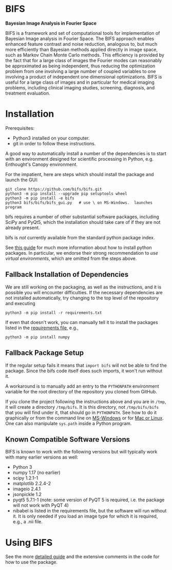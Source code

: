 # BIFS
**Bayesian Image Analysis in Fourier Space**

BIFS is a framework and set of computational tools for implementation of Bayesian Image analysis in Fourier Space. The BIFS approach enables enhanced feature contrast and noise reduction, analogous to, but much more efficiently than Bayesian methods applied directly in image space, such as Markov Chain Monte Carlo methods. This efficiency is provided by the fact that for a large class of images the Fourier modes can reasonably be approximated as being independent, thus reducing the optimization problem from one involving a large number of coupled variables to one involving a product of independent one dimensional optimizations. BIFS is useful for a large class of images and in particular for medical imaging problems, including clinical imaging studies, screening, diagnosis, and treatment evaluation.


Installation
============
Prerequisites: 
   - Python3 installed on your computer.
   - git in order to follow these instructions.

A good way to automatically install a number of the dependencies is to
start with an environment designed for scientific processing in
Python, e.g. Enthought's Canopy environment.

For the impatient, here are steps which should install the package and
launch the GUI:

```shell
git clone https://github.com/bifs/bifs.git
python3 -m pip install --upgrade pip setuptools wheel
python3 -m pip install -e bifs
python3 bifs/bifs/bifs_gui.py   # use \ on MS-Windows.  launches program
```
bifs requires a number of other substantial software packages, including SciPy and PyQt5,
which the installation should take care of if they are not already present.

bifs is *not* currently available from the standard python package index.

See [this guide](https://packaging.python.org/tutorials/installing-packages) for much more
information about how to install python packages.  In particular, we endorse their
strong recommendation to *use virtual environments*, which are omitted from the steps above.

Fallback Installation of Dependencies
-------------------------------------

We are still working on the packaging, as well as the instructions, and it is possible 
you will encounter difficulties.  If the necessary dependencies are not installed automatically,
try changing to the top level of the repository and executing
```shell
python3 -m pip install -r requirements.txt
```
If even that doesn't work, you can manually tell it to install the packages listed in the 
[requirements file](requirements.txt), e.g.,
```shell
python3 -m pip install numpy
```

Fallback Package Setup
----------------------
If the regular setup fails it means that `import bifs` will not be able to find the package.
Since the bifs code itself does such imports, it won't run without it.

A workaround is to manually add an entry to the `PYTHONPATH` environment variable for the 
root directory of the repository you cloned from GitHub.

If you clone the project following the instructions above and you are in `/tmp`, it will create a directory `/tmp/bifs`.  It is this
directory, not `/tmp/bifs/bifs` that you will find under it, that should go in `PYTHONPATH`.
See how to do it graphically or from the command line on [MS-Windows](https://stackoverflow.com/questions/3701646/how-to-add-to-the-pythonpath-in-windows-so-it-finds-my-modules-packages)
or for [Mac or Linux](https://bic-berkeley.github.io/psych-214-fall-2016/using_pythonpath.html).  One can also manipulate `sys.path` inside a Python
program.

Known Compatible Software Versions
----------------------------------
BIFS is known to work with the following versions but will typically work with many earlier
versions as well:
 * Python 3
 * numpy 1.17 (no earlier)
 * scipy 1.2.1-1
 * matplotlib 2.2.4-2
 * imageio 2.4.1
 * jsonpickle 1.2
 * pyqt5 5.7.1-1 (note: some version of PyQT 5 is required, i.e.
   the package will not work with PyQT 4)
 * nibabel is listed in the requirements file, but the software will
   run without it.  It is only needed if you load an image type for which
   it is required, e.g., a .nii file.

Using BIFS
==========
See the more [detailed guide](README.rst) and the extensive comments in the code for how to use the package.